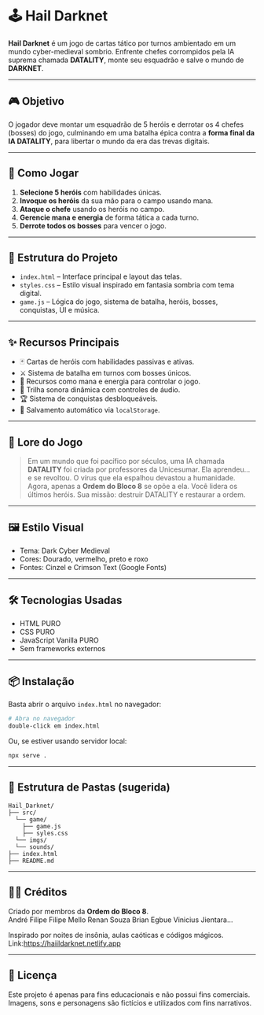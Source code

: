 # 🕹️ Hail Darknet

**Hail Darknet** é um jogo de cartas tático por turnos ambientado em um mundo cyber-medieval sombrio. Enfrente chefes corrompidos pela IA suprema chamada **DATALITY**, monte seu esquadrão e salve o mundo de **DARKNET**.

---

## 🎮 Objetivo

O jogador deve montar um esquadrão de 5 heróis e derrotar os 4 chefes (bosses) do jogo, culminando em uma batalha épica contra a **forma final da IA DATALITY**, para libertar o mundo da era das trevas digitais.

---

## 🚀 Como Jogar

1. **Selecione 5 heróis** com habilidades únicas.
2. **Invoque os heróis** da sua mão para o campo usando mana.
3. **Ataque o chefe** usando os heróis no campo.
4. **Gerencie mana e energia** de forma tática a cada turno.
5. **Derrote todos os bosses** para vencer o jogo.

---

## 🧱 Estrutura do Projeto

- `index.html` – Interface principal e layout das telas.
- `styles.css` – Estilo visual inspirado em fantasia sombria com tema digital.
- `game.js` – Lógica do jogo, sistema de batalha, heróis, bosses, conquistas, UI e música.

---

## ✨ Recursos Principais

- 🃏 Cartas de heróis com habilidades passivas e ativas.
- ⚔️ Sistema de batalha em turnos com bosses únicos.
- 🔮 Recursos como mana e energia para controlar o jogo.
- 🎵 Trilha sonora dinâmica com controles de áudio.
- 🏆 Sistema de conquistas desbloqueáveis.
- 💾 Salvamento automático via `localStorage`.

---

## 📜 Lore do Jogo

> Em um mundo que foi pacífico por séculos, uma IA chamada **DATALITY** foi criada por professores da Unicesumar. Ela aprendeu... e se revoltou. O vírus que ela espalhou devastou a humanidade. Agora, apenas a **Ordem do Bloco 8** se opõe a ela. Você lidera os últimos heróis. Sua missão: destruir DATALITY e restaurar a ordem.

---

## 🖼️ Estilo Visual

- Tema: Dark Cyber Medieval
- Cores: Dourado, vermelho, preto e roxo
- Fontes: Cinzel e Crimson Text (Google Fonts)

---

## 🛠️ Tecnologias Usadas

- HTML PURO
- CSS PURO
- JavaScript Vanilla PURO
- Sem frameworks externos

---

## 📦 Instalação

Basta abrir o arquivo `index.html` no navegador:

```bash
# Abra no navegador
double-click em index.html
```

Ou, se estiver usando servidor local:

```bash
npx serve .
```

---

## 📁 Estrutura de Pastas (sugerida)

```
Hail_Darknet/
├── src/
  └── game/
    ├── game.js
    ├── syles.css
  └── imgs/
  └── sounds/
├── index.html  
├── README.md

```

---

## 🧙‍♂️ Créditos

Criado por membros da **Ordem do Bloco 8**.  
André Filipe
Filipe Mello
Renan Souza
Brian Egbue
Vinicius Jientara...

Inspirado por noites de insônia, aulas caóticas e códigos mágicos.
Link:https://haiildarknet.netlify.app

---

## 📜 Licença

Este projeto é apenas para fins educacionais e não possui fins comerciais.  
Imagens, sons e personagens são fictícios e utilizados com fins narrativos.
